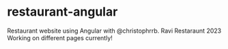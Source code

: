 # restaurant-angular
Restaurant website using Angular with @christophrrb. Ravi Restaraunt 2023
Working on different pages currently!
